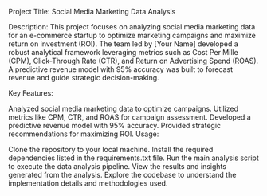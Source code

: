 Project Title: Social Media Marketing Data Analysis

Description:
This project focuses on analyzing social media marketing data for an e-commerce startup to optimize marketing campaigns and maximize return on investment (ROI). The team led by [Your Name] developed a robust analytical framework leveraging metrics such as Cost Per Mille (CPM), Click-Through Rate (CTR), and Return on Advertising Spend (ROAS). A predictive revenue model with 95% accuracy was built to forecast revenue and guide strategic decision-making.

Key Features:

Analyzed social media marketing data to optimize campaigns.
Utilized metrics like CPM, CTR, and ROAS for campaign assessment.
Developed a predictive revenue model with 95% accuracy.
Provided strategic recommendations for maximizing ROI.
Usage:

Clone the repository to your local machine.
Install the required dependencies listed in the requirements.txt file.
Run the main analysis script to execute the data analysis pipeline.
View the results and insights generated from the analysis.
Explore the codebase to understand the implementation details and methodologies used.

